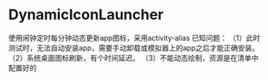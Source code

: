 # DynamicIconLauncher
使用闹钟定时每分钟动态更新app图标，采用activity-alias
已知问题：
（1）此时测试时，无法自动安装app，需要手动卸载或模拟器上的app之后才能正确安装。
（2）系统桌面图标刷新，有个时间延迟。
（3）不能动态绘制，资源是在清单中配置好的
